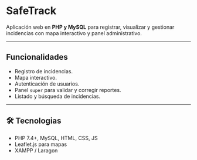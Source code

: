 # SafeTrack

Aplicación web en **PHP y MySQL** para registrar, visualizar y gestionar incidencias con mapa interactivo y panel administrativo.

---

## Funcionalidades
- Registro de incidencias.
- Mapa interactivo.
- Autenticación de usuarios.
- Panel `super` para validar y corregir reportes.
- Listado y búsqueda de incidencias.

---

## 🛠️ Tecnologias
- PHP 7.4+, MySQL, HTML, CSS, JS
- Leaflet.js para mapas
- XAMPP / Laragon


